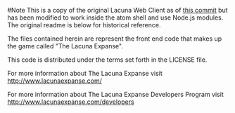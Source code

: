#Note
This is a copy of the original Lacuna Web Client as of
[this commit](https://github.com/plainblack/Lacuna-Web-Client/tree/e2b78420d588a38ee7fe0e65b2d520ef434dc725)
 but has been modified to work inside the atom shell and use Node.js modules. The
original readme is below for historical reference.

The files contained herein are represent the front end code that makes up the
game called "The Lacuna Expanse".

This code is distributed under the terms set forth in the LICENSE file.

For more information about The Lacuna Expanse visit http://www.lacunaexpanse.com/

For more information about The Lacuna Expanse Developers Program visit
http://www.lacunaexpanse.com/developers


